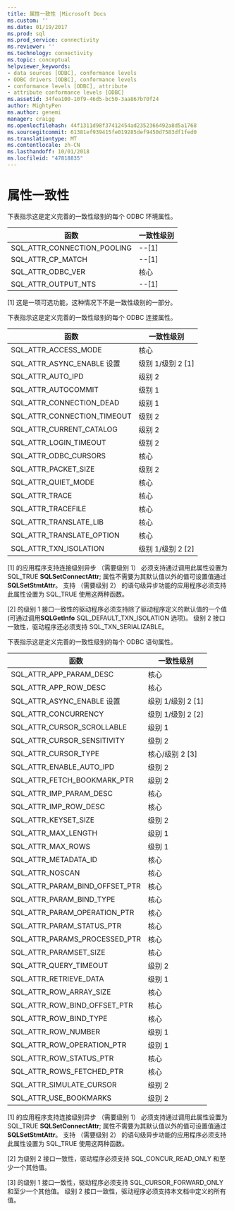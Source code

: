 ```yaml
---
title: 属性一致性 |Microsoft Docs
ms.custom: ''
ms.date: 01/19/2017
ms.prod: sql
ms.prod_service: connectivity
ms.reviewer: ''
ms.technology: connectivity
ms.topic: conceptual
helpviewer_keywords:
- data sources [ODBC], conformance levels
- ODBC drivers [ODBC], conformance levels
- conformance levels [ODBC], attribute
- attribute conformance levels [ODBC]
ms.assetid: 34fea100-10f9-46d5-bc50-3aa867b70f24
author: MightyPen
ms.author: genemi
manager: craigg
ms.openlocfilehash: 44f1311d98f37412454ad2352366492a8d5a1768
ms.sourcegitcommit: 61381ef939415fe019285def9450d7583df1fed0
ms.translationtype: MT
ms.contentlocale: zh-CN
ms.lasthandoff: 10/01/2018
ms.locfileid: "47818835"
---
```

# <a name="attribute-conformance"></a>属性一致性
下表指示这是定义完善的一致性级别的每个 ODBC 环境属性。  
  
|函数|一致性级别|  
|--------------|-----------------------|  
|SQL_ATTR_CONNECTION_POOLING|--[1]|  
|SQL_ATTR_CP_MATCH|--[1]|  
|SQL_ATTR_ODBC_VER|核心|  
|SQL_ATTR_OUTPUT_NTS|--[1]|  
  
 [1] 这是一项可选功能，这种情况下不是一致性级别的一部分。  
  
 下表指示这是定义完善的一致性级别的每个 ODBC 连接属性。  
  
|函数|一致性级别|  
|--------------|-----------------------|  
|SQL_ATTR_ACCESS_MODE|核心|  
|SQL_ATTR_ASYNC_ENABLE 设置|级别 1/级别 2 [1]|  
|SQL_ATTR_AUTO_IPD|级别 2|  
|SQL_ATTR_AUTOCOMMIT|级别 1|  
|SQL_ATTR_CONNECTION_DEAD|级别 1|  
|SQL_ATTR_CONNECTION_TIMEOUT|级别 2|  
|SQL_ATTR_CURRENT_CATALOG|级别 2|  
|SQL_ATTR_LOGIN_TIMEOUT|级别 2|  
|SQL_ATTR_ODBC_CURSORS|核心|  
|SQL_ATTR_PACKET_SIZE|级别 2|  
|SQL_ATTR_QUIET_MODE|核心|  
|SQL_ATTR_TRACE|核心|  
|SQL_ATTR_TRACEFILE|核心|  
|SQL_ATTR_TRANSLATE_LIB|核心|  
|SQL_ATTR_TRANSLATE_OPTION|核心|  
|SQL_ATTR_TXN_ISOLATION|级别 1/级别 2 [2]|  
  
 [1] 的应用程序支持连接级别异步 （需要级别 1） 必须支持通过调用此属性设置为 SQL_TRUE **SQLSetConnectAttr**; 属性不需要为其默认值以外的值可设置值通过**SQLSetStmtAttr**。 支持 （需要级别 2） 的语句级异步功能的应用程序必须支持此属性设置为 SQL_TRUE 使用这两种函数。  
  
 [2] 的级别 1 接口一致性的驱动程序必须支持除了驱动程序定义的默认值的一个值 (可通过调用**SQLGetInfo** SQL_DEFAULT_TXN_ISOLATION 选项)。 级别 2 接口一致性，驱动程序还必须支持 SQL_TXN_SERIALIZABLE。  
  
 下表指示这是定义完善的一致性级别的每个 ODBC 语句属性。  
  
|函数|一致性级别|  
|--------------|-----------------------|  
|SQL_ATTR_APP_PARAM_DESC|核心|  
|SQL_ATTR_APP_ROW_DESC|核心|  
|SQL_ATTR_ASYNC_ENABLE 设置|级别 1/级别 2 [1]|  
|SQL_ATTR_CONCURRENCY|级别 1/级别 2 [2]|  
|SQL_ATTR_CURSOR_SCROLLABLE|级别 1|  
|SQL_ATTR_CURSOR_SENSITIVITY|级别 2|  
|SQL_ATTR_CURSOR_TYPE|核心/级别 2 [3]|  
|SQL_ATTR_ENABLE_AUTO_IPD|级别 2|  
|SQL_ATTR_FETCH_BOOKMARK_PTR|级别 2|  
|SQL_ATTR_IMP_PARAM_DESC|核心|  
|SQL_ATTR_IMP_ROW_DESC|核心|  
|SQL_ATTR_KEYSET_SIZE|级别 2|  
|SQL_ATTR_MAX_LENGTH|级别 1|  
|SQL_ATTR_MAX_ROWS|级别 1|  
|SQL_ATTR_METADATA_ID|核心|  
|SQL_ATTR_NOSCAN|核心|  
|SQL_ATTR_PARAM_BIND_OFFSET_PTR|核心|  
|SQL_ATTR_PARAM_BIND_TYPE|核心|  
|SQL_ATTR_PARAM_OPERATION_PTR|核心|  
|SQL_ATTR_PARAM_STATUS_PTR|核心|  
|SQL_ATTR_PARAMS_PROCESSED_PTR|核心|  
|SQL_ATTR_PARAMSET_SIZE|核心|  
|SQL_ATTR_QUERY_TIMEOUT|级别 2|  
|SQL_ATTR_RETRIEVE_DATA|级别 1|  
|SQL_ATTR_ROW_ARRAY_SIZE|核心|  
|SQL_ATTR_ROW_BIND_OFFSET_PTR|核心|  
|SQL_ATTR_ROW_BIND_TYPE|核心|  
|SQL_ATTR_ROW_NUMBER|级别 1|  
|SQL_ATTR_ROW_OPERATION_PTR|级别 1|  
|SQL_ATTR_ROW_STATUS_PTR|核心|  
|SQL_ATTR_ROWS_FETCHED_PTR|核心|  
|SQL_ATTR_SIMULATE_CURSOR|级别 2|  
|SQL_ATTR_USE_BOOKMARKS|级别 2|  
  
 [1] 的应用程序支持连接级别异步 （需要级别 1） 必须支持通过调用此属性设置为 SQL_TRUE **SQLSetConnectAttr**; 属性不需要为其默认值以外的值可设置值通过**SQLSetStmtAttr**。 支持 （需要级别 2） 的语句级异步功能的应用程序必须支持此属性设置为 SQL_TRUE 使用这两种函数。  
  
 [2] 为级别 2 接口一致性，驱动程序必须支持 SQL_CONCUR_READ_ONLY 和至少一个其他值。  
  
 [3] 的级别 1 接口一致性，驱动程序必须支持 SQL_CURSOR_FORWARD_ONLY 和至少一个其他值。 级别 2 接口一致性，驱动程序必须支持本文档中定义的所有值。
